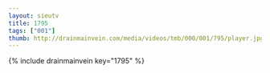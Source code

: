 ```yaml
--- 
layout: sieutv
title: 1795
tags: ["001"]
thumb: http://drainmainvein.com/media/videos/tmb/000/001/795/player.jpg
---
```

{% include drainmainvein key="1795" %} 
